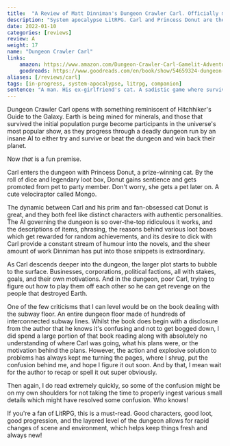 ```yaml
---
title:  "A Review of Matt Dinniman's Dungeon Crawler Carl. Officially my favourite LitRPG."
description: "System apocalypse LitRPG. Carl and Princess Donut are the real power couple I never knew I needed. Great pair dynamics, crazy hijinks, and just the right amount of larger plot."
date: 2022-01-10
categories: [reviews]
review: A
weight: 17
name: "Dungeon Crawler Carl"
links:
    amazon: https://www.amazon.com/Dungeon-Crawler-Carl-Gamelit-Adventure-ebook/dp/B08BKGYQXW
    goodreads: https://www.goodreads.com/en/book/show/54659324-dungeon-crawler-carl
aliases: [/reviews/carl]
tags: [in-progress, system-apocalypse, litrpg, companion]
sentence: "A man. His ex-girlfriend's cat. A sadistic game where survival depends on killing your prey in the most entertaining way possible."
---
```


Dungeon Crawler Carl opens with something reminiscent of Hitchhiker's Guide to the Galaxy. Earth is being mined for minerals, and those that survived the initial population purge become participants in the universe's most popular show, as they progress through a deadly dungeon run by an insane AI to either try and survive or beat the dungeon and win back their planet.

Now *that* is a fun premise.

Carl enters the dungeon with Princess Donut, a prize-winning cat. By the roll of dice and legendary loot box, Donut gains sentience and gets promoted from pet to party member. Don't worry, she gets a pet later on. A cute velociraptor called Mongo.

The dynamic between Carl and his prim and fan-obsessed cat Donut is great, and they both feel like distinct characters with authentic personalities. The AI governing the dungeon is so over-the-top ridiculous it works, and the descriptions of items, phrasing, the reasons behind various loot boxes which get rewarded for random achievements, and its desire to dick with Carl provide a constant stream of humour into the novels, and the sheer amount of work Dinniman has put into those snippets is extraordinary. 

As Carl descends deeper into the dungeon, the larger plot starts to bubble to the surface. Businesses, corporations, political factions, all with stakes, goals, and their own motivations. And in the dungeon, poor Carl, trying to figure out how to play them off each other so he can get revenge on the people that destroyed Earth. 

One of the few criticisms that I can level would be on the book dealing with the subway floor. An entire dungeon floor made of hundreds of interconnected subway lines. Whilst the book does begin with a disclosure from the author that he knows it's confusing and not to get bogged down, I did spend a large portion of that book reading along with absolutely no understanding of where Carl was going, what his plans were, or the motivation behind the plans. However, the action and explosive solution to problems has always kept me turning the pages, where I shrug, put the confusion behind me, and hope I figure it out soon. And by that, I mean wait for the author to recap or spell it out super obviously.

Then again, I do read extremely quickly, so some of the confusion might be on my own shoulders for not taking the time to properly ingest various small details which might have resolved some confusion. Who knows!

If you're a fan of LitRPG, this is a must-read. Good characters, good loot, good progression, and the layered level of the dungeon allows for rapid changes of scene and environment, which helps keep things fresh and always new!